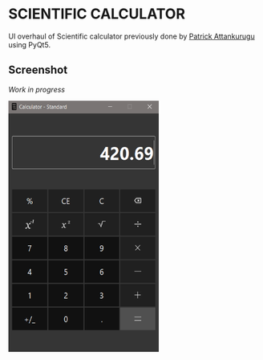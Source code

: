 # SCIENTIFIC CALCULATOR

UI overhaul of Scientific calculator previously done by [Patrick Attankurugu](https://github.com/PatrickAttankurugu/Scientific-Calculator)
using PyQt5.


## Screenshot
*Work in progress*

<div>
<img src='screenshots/progress-1.png' width="300" height="500">
</div>






